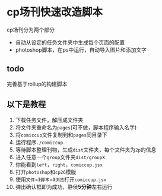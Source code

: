 # cp场刊快速改造脚本
cp场刊分为两个部分
* 自动从设定的任务文件夹中生成每个页面的配置
* photoshop脚本，在ps中运行，自动导入图片和添加文字

## todo
完善基于rollup的构建脚本

## 以下是教程
1. 下载任务文件，解压成文件夹
2. 将文件夹重命名为`pages`(可不做，脚本程序输入名字)
3. 将`comiccup`文件复制到和`pages`同目录下
4. 运行程序`./comiccup`
5. 等待脚本整理刊物，生成`dist`文件夹，每个文件夹为`2p`的信息
6. 进入任意一个`group`文件夹`dist/groupX`
7. 你能看到`left`，`right`，`comiccup.jsx`
8. 打开`photoshop`和`cp26`模版
9. 使用`文件`=》`脚本`=》`浏览`打开`comiccup.jsx`
10. 弹出确认框即为成功，静侯**5分钟**左右运行